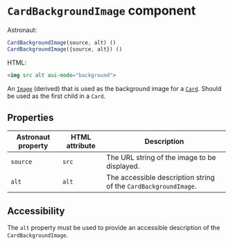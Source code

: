 # `CardBackgroundImage` component
Astronaut:
```javascript
CardBackgroundImage(source, alt) ()
CardBackgroundImage({source, alt}) ()
```

HTML:
```html
<img src alt aui-mode="background">
```

An [`Image`](reference/components/image.md) (derived) that is used as the background image for a [`Card`](reference/components/card.md). Should be used as the first child in a `Card`.

## Properties
| Astronaut property | HTML attribute | Description |
|---|---|---|
| `source` | `src` | The URL string of the image to be displayed. |
| `alt` | `alt` | The accessible description string of the `CardBackgroundImage`. |

## Accessibility
The `alt` property must be used to provide an accessible description of the `CardBackgroundImage`.